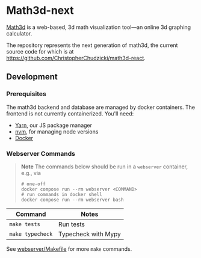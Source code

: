 # Math3d-next

[Math3d](https://math3d.org) is a web-based, 3d math visualization tool—an online 3d graphing calculator.

The repository represents the next generation of math3d, the current source code for which is at https://github.com/ChristopherChudzicki/math3d-react.

## Development

### Prerequisites

The math3d backend and database are managed by docker containers. The frontend is not currently containerized. You'll need:

- [Yarn](https://yarnpkg.com/getting-started/install), our JS package manager
- [nvm](https://github.com/nvm-sh/nvm), for managing node versions
- [Docker](https://docs.docker.com/get-docker/)

### Webserver Commands

> **Note**
> The commands below should be run in a `webserver` container, e.g., via
>
> ```
> # one-off
> docker compose run --rm webserver <COMMAND>
> # run commands in docker shell
> docker compose run --rm webserver bash
> ```

| Command          | Notes               |
| ---------------- | ------------------- |
| `make tests`     | Run tests           |
| `make typecheck` | Typecheck with Mypy |

See [webserver/Makefile](./webserver/Makefile) for more `make` commands.
